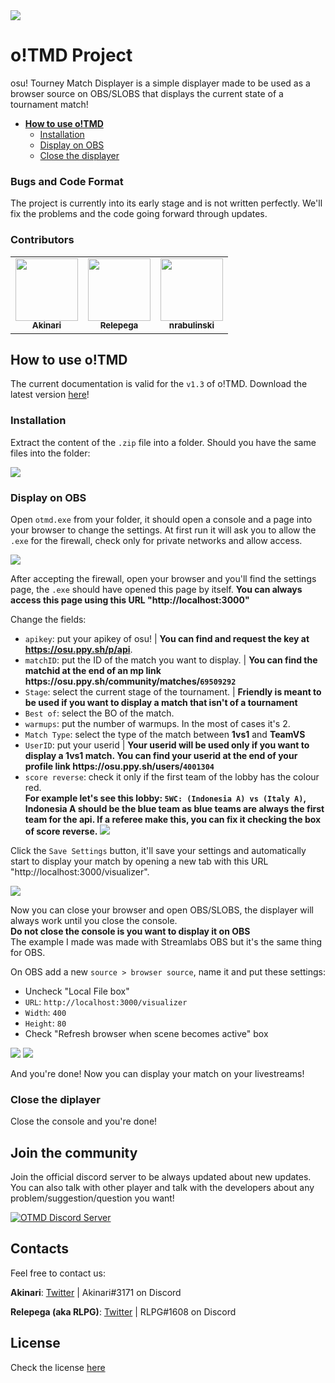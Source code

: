 <img src="https://akinariosu.s-ul.eu/2zvhZbVV">

# o!TMD Project

osu! Tourney Match Displayer is a simple displayer made to be used as a browser source on OBS/SLOBS that displays the current state of a tournament match!

-   <b>[How to use o!TMD](https://github.com/AkinariHex/oTMD#how-to-use-otmd)</b>
    -   [Installation](https://github.com/AkinariHex/oTMD#installation)
    -   [Display on OBS](https://github.com/AkinariHex/oTMD#display-on-obs)
    -   [Close the displayer](https://github.com/AkinariHex/oTMD#close-the-displayer)

### Bugs and Code Format

The project is currently into its early stage and is not written perfectly. We'll fix the problems and the code going forward through updates.

### Contributors

<table>
  <tr>
    <td align="center"><a href="https://github.com/AkinariHex"><img src="https://avatars.githubusercontent.com/u/28952344?v=3" width="100px;" alt=""/><br /><sub><b>Akinari</b>         </sub></a></td>
    <td align="center"><a href="https://github.com/Relepega"><img src="https://avatars.githubusercontent.com/u/33182302?v=3" width="100px;" alt=""/><br /><sub><b>Relepega</b>         </sub></a></td>
      <td align="center"><a href="https://github.com/nrabulinski"><img src="https://avatars.githubusercontent.com/u/24574288?v=3" width="100px;" alt=""/><br /><sub><b>nrabulinski</b></sub></a></td>
 </tr>
</table>

## How to use o!TMD

The current documentation is valid for the `v1.3` of o!TMD. Download the latest version [here](https://github.com/AkinariHex/oTMD/releases/latest)!<br>

### Installation

Extract the content of the `.zip` file into a folder. Should you have the same files into the folder:

 <img src="https://drive.google.com/uc?export=view&id=1aYWvLCCDcReMPzymVdlCbQAP2BypKbT5">
 
 ### Display on OBS
 
 Open ``otmd.exe`` from your folder, it should open a console and a page into your browser to change the settings.
 At first run it will ask you to allow the ``.exe`` for the firewall, check only for private networks and allow access.
 
 <img src="https://drive.google.com/uc?export=view&id=1npQ2EXYADfIzxlzXMnVn03ZiY8px17U1">
 
 After accepting the firewall, open your browser and you'll find the settings page, the ``.exe`` should have opened this page by itself. **You can always access this page using this URL "http://localhost:3000"**

Change the fields:<br>

-   `apikey`: put your apikey of osu! | **You can find and request the key at https://osu.ppy.sh/p/api**.
-   `matchID`: put the ID of the match you want to display. | **You can find the matchid at the end of an mp link https&#58;//osu.ppy.sh/community/matches/`69509292`**
-   `Stage`: select the current stage of the tournament. | **Friendly is meant to be used if you want to display a match that isn't of a tournament**
-   `Best of`: select the BO of the match.
-   `warmups`: put the number of warmups. In the most of cases it's 2.
-   `Match Type`: select the type of the match between **1vs1** and **TeamVS**
-   `UserID`: put your userid | **Your userid will be used only if you want to display a 1vs1 match. You can find your userid at the end of your profile link https&#58;//osu.ppy.sh/users/`4001304`**
-   `score reverse`: check it only if the first team of the lobby has the colour red.<br>**For example let's see this lobby: `5WC: (Indonesia A) vs (Italy A)`, Indonesia A should be the blue team as blue teams are always the first team for the api. If a referee make this, you can fix it checking the box of score reverse.**
    <img src="https://akinariosu.s-ul.eu/LU90Cq05">

Click the `Save Settings` button, it'll save your settings and automatically start to display your match by opening a new tab with this URL "http://localhost:3000/visualizer".

 <img src="https://drive.google.com/uc?export=view&id=1EPVHAoTQVYeWT7EMA4w_uNs1K3PJa6Oq">
 
 Now you can close your browser and open OBS/SLOBS, the displayer will always work until you close the console.<br>**Do not close the console is you want to display it on OBS**<br>
 The example I made was made with Streamlabs OBS but it's the same thing for OBS.
 
 On OBS add a new ``source > browser source``, name it and put these settings:
 * Uncheck "Local File box"
 * ``URL``: ``http://localhost:3000/visualizer`` 
 * ``Width``: ``400`` 
 * ``Height``: ``80``
 * Check "Refresh browser when scene becomes active" box
 
 <img src="https://drive.google.com/uc?export=view&id=1BTEAz996uFtjzTXmIORPMMHJX6pOXOsV">
 <img src="https://drive.google.com/uc?export=view&id=1OQ4QJDhjjK7it-xvrUOFPnrxgbDVffa5">
 
 And you're done! Now you can display your match on your livestreams!
 
 ### Close the diplayer
 
 Close the console and you're done!

## Join the community

Join the official discord server to be always updated about new updates. You can also talk with other player and talk with the developers about any problem/suggestion/question you want!

[![OTMD Discord Server](https://discord.com/api/guilds/775868748158337064/widget.png?style=banner3)](https://discord.gg/gf7rWj942q)

## Contacts

Feel free to contact us:

**Akinari**: [Twitter](https://twitter.com/Akinari_osu) | Akinari#3171 on Discord

**Relepega (aka RLPG)**: [Twitter](https://twitter.com/xRLPG) | RLPG#1608 on Discord

## License

Check the license [here](https://github.com/AkinariHex/oTMD/blob/main/LICENSE)
